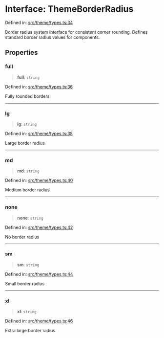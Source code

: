 # Interface: ThemeBorderRadius

Defined in: [src/theme/types.ts:34](https://github.com/Nick2bad4u/Uptime-Watcher/blob/main/src/theme/types.ts#L34)

Border radius system interface for consistent corner rounding. Defines
standard border radius values for components.

## Properties

### full

> **full**: `string`

Defined in: [src/theme/types.ts:36](https://github.com/Nick2bad4u/Uptime-Watcher/blob/main/src/theme/types.ts#L36)

Fully rounded borders

***

### lg

> **lg**: `string`

Defined in: [src/theme/types.ts:38](https://github.com/Nick2bad4u/Uptime-Watcher/blob/main/src/theme/types.ts#L38)

Large border radius

***

### md

> **md**: `string`

Defined in: [src/theme/types.ts:40](https://github.com/Nick2bad4u/Uptime-Watcher/blob/main/src/theme/types.ts#L40)

Medium border radius

***

### none

> **none**: `string`

Defined in: [src/theme/types.ts:42](https://github.com/Nick2bad4u/Uptime-Watcher/blob/main/src/theme/types.ts#L42)

No border radius

***

### sm

> **sm**: `string`

Defined in: [src/theme/types.ts:44](https://github.com/Nick2bad4u/Uptime-Watcher/blob/main/src/theme/types.ts#L44)

Small border radius

***

### xl

> **xl**: `string`

Defined in: [src/theme/types.ts:46](https://github.com/Nick2bad4u/Uptime-Watcher/blob/main/src/theme/types.ts#L46)

Extra large border radius
